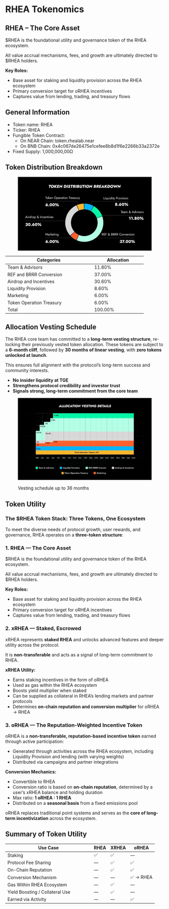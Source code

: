 # RHEA Tokenomics

## RHEA – The Core Asset

$RHEA is the foundational utility and governance token of the RHEA ecosystem.

All value accrual mechanisms, fees, and growth are ultimately directed to $RHEA holders.

**Key Roles:**

* Base asset for staking and liquidity provision across the RHEA ecosystem
* Primary conversion target for oRHEA incentives
* Captures value from lending, trading, and treasury flows



## **General Information**

* Token name: RHEA
* Ticker: RHEA
* Fungible Token Contract:&#x20;
  * On NEAR Chain: token.rhealab.near&#x20;
  * On BNB Chain: 0x4c067de26475e1cefee8b8d1f6e2266b33a2372e
* Fixed Supply: 1,000,000,00Ω



## **Token Distribution Breakdown**

<figure><img src="../.gitbook/assets/q.png" alt=""><figcaption></figcaption></figure>

<table><thead><tr><th width="261.2851934609063">Categories</th><th width="150">Allocation</th></tr></thead><tbody><tr><td>Team &#x26; Advisors</td><td>11.80%</td></tr><tr><td>REF and BRRR Conversion</td><td>37.00%</td></tr><tr><td>Airdrop and Incentives</td><td>30.60%</td></tr><tr><td>Liquidity Provision</td><td>8.60%</td></tr><tr><td>Marketing</td><td>6.00%</td></tr><tr><td>Token Operation Treasury</td><td>6.00%</td></tr><tr><td>Total</td><td>100.00%</td></tr></tbody></table>



## **Allocation Vesting Schedule**

The RHEA core team has committed to a **long-term vesting structure**, re-locking their previously vested token allocation. These tokens are subject to a **6-month cliff**, followed by **30 months of linear vesting**, with **zero tokens unlocked at launch**.

This ensures full alignment with the protocol’s long-term success and community interests.

* **No insider liquidity at TGE**
* **Strengthens protocol credibility and investor trust**
* **Signals strong, long-term commitment from the core team**

<figure><img src="../.gitbook/assets/6060063829930396310 1.png" alt=""><figcaption><p>Vesting schedule up to 36 months</p></figcaption></figure>



## Token Utility&#x20;

### The $RHEA Token Stack: Three Tokens, One Ecosystem <a href="#id-4dc2" id="id-4dc2"></a>

To meet the diverse needs of protocol growth, user rewards, and governance, RHEA operates on a **three-token structure**:



### 1. RHEA — The Core Asset <a href="#id-5149" id="id-5149"></a>

$RHEA is the foundational utility and governance token of the RHEA ecosystem.

All value accrual mechanisms, fees, and growth are ultimately directed to $RHEA holders.

**Key Roles:**

* Base asset for staking and liquidity provision across the RHEA ecosystem
* Primary conversion target for oRHEA incentives
* Captures value from lending, trading, and treasury flows



### 2. xRHEA — Staked, Escrowed <a href="#aa49" id="aa49"></a>

xRHEA represents **staked RHEA** and unlocks advanced features and deeper utility across the protocol.

It is **non-transferable** and acts as a signal of long-term commitment to RHEA.

**xRHEA Utility:**

* Earns staking incentives in the form of oRHEA
* Used as gas within the RHEA ecosystem
* Boosts yield multiplier when staked
* Can be supplied as collateral in RHEA’s lending markets and partner protocols
* Determines **on-chain reputation and conversion multiplier** for oRHEA → RHEA



### 3. oRHEA — The Reputation-Weighted Incentive Token <a href="#aa49" id="aa49"></a>

oRHEA is a **non-transferable, reputation-based incentive token** earned through active participation:

* Generated through activities across the RHEA ecosystem, including Liquidity Provision and lending (with varying weights)
* Distributed via campaigns and partner integrations

**Conversion Mechanics:**

* Convertible to RHEA
* Conversion ratio is based on **on-chain reputation**, determined by a user’s xRHEA balance and holding duration
* Max ratio: **1 oRHEA : 1 RHEA**
* Distributed on a **seasonal basis** from a fixed emissions pool

oRHEA replaces traditional point systems and serves as the **core of long-term incentivization** across the ecosystem.



## Summary of Token Utility

<table><thead><tr><th width="260.0078125">Use Case</th><th>RHEA</th><th>XRHEA</th><th>oRHEA</th></tr></thead><tbody><tr><td>Staking </td><td>✅</td><td>✅</td><td>—</td></tr><tr><td>Protocol Fee Sharing </td><td>—</td><td>✅</td><td>✅</td></tr><tr><td>On-Chain Reputation</td><td>—</td><td>✅</td><td>✅</td></tr><tr><td>Conversion Mechanism</td><td>—</td><td>—</td><td>✅ → RHEA</td></tr><tr><td>Gas Within RHEA Ecosystem</td><td>—</td><td>✅</td><td>—</td></tr><tr><td>Yield Boosting / Collateral Use</td><td>—</td><td>✅</td><td>—</td></tr><tr><td>Earned via Activity</td><td>—</td><td>—</td><td>✅</td></tr></tbody></table>

